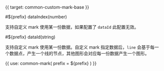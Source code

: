 {{ target: common-custom-mark-base }}

<!-- ICustomMarkSpec -->

#${prefix} dataIndex(number)

支持自定义 mark 使用某一份数据，如果配置了 `dataId` 此配置无效。

#${prefix} dataId(string)

支持自定义 mark 使用某一份数据。自定义 mark 指定数据后，`line` 会基于每一个数据点，产生一个线的节点，其他图形会对应每一份数据产生一个图形。

{{ use: common-mark(
  prefix = ${prefix}
) }}
